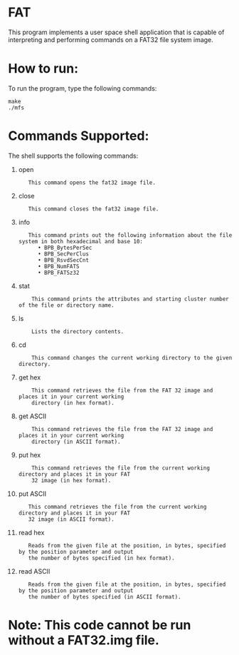 # FAT
This program implements a user space shell application that is capable of interpreting and performing commands on a FAT32 file system image.

# How to run:
  To run the program, type the following commands:
  
    make
    ./mfs

# Commands Supported:
The shell supports the following commands:
  1) open <filename> 
  
            This command opens the fat32 image file.
  2) close
  
            This command closes the fat32 image file.
  3) info
  
            This command prints out the following information about the file system in both hexadecimal and base 10:
               • BPB_BytesPerSec
               • BPB_SecPerClus
               • BPB_RsvdSecCnt
               • BPB_NumFATS
               • BPB_FATSz32 
  4) stat <filename>
  
             This command prints the attributes and starting cluster number of the file or directory name.
  5) ls
  
             Lists the directory contents. 
  6) cd <directory>
  
             This command changes the current working directory to the given directory. 
  7) get hex <filename>
  
             This command retrieves the file from the FAT 32 image and places it in your current working
             directory (in hex format).
  8) get ASCII <filename>
  
             This command retrieves the file from the FAT 32 image and places it in your current working
             directory (in ASCII format).
  9) put hex <filename>
  
             This command retrieves the file from the current working directory and places it in your FAT
             32 image (in hex format).
  10) put ASCII <filename>
  
             This command retrieves the file from the current working directory and places it in your FAT
             32 image (in ASCII format).
  11) read hex <filename> <position> <number of bytes>
  
             Reads from the given file at the position, in bytes, specified by the position parameter and output
             the number of bytes specified (in hex format).  
  12) read ASCII <filename> <position> <number of bytes>
  
             Reads from the given file at the position, in bytes, specified by the position parameter and output
             the number of bytes specified (in ASCII format). 
             
            


# Note: This code cannot be run without a FAT32.img file.

